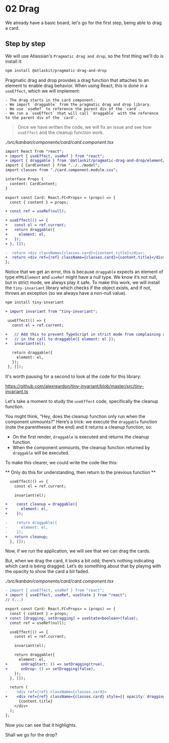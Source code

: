 # 02 Drag

We already have a basic board, let's go for the first step, being able to drag a card.

## Step by step

We will use Atlassian's `Pragmatic drag and drop`, so the first thing we'll do is install it:

```bash
npm install @atlaskit/pragmatic-drag-and-drop
```

Pragmatic drag and drop provides a drag function that attaches to an element to enable drag behavior. When using React, this is done in a `useEffect`, which we will implement:

    - The drag starts in the card component.
    - We import `draggable` from the pragmatic drag and drop library.
    - We use `useRef` to reference the parent div of the `card`.
    - We run a `useEffect` that will call `draggable` with the reference to the parent div of the `card`.

> Once we have written the code, we will fix an issue and see how `useEffect` and the cleanup function work.

_./src/kanban/components/card/card.component.tsx_

```diff
import React from "react";
+ import { useEffect, useRef } from "react";
+ import { draggable } from '@atlaskit/pragmatic-drag-and-drop/element/adapter';
import { CardContent } from "../../model";
import classes from "./card.component.module.css";

interface Props {
  content: CardContent;
}

export const Card: React.FC<Props> = (props) => {
  const { content } = props;

+ const ref = useRef(null);

+ useEffect(() => {
+   const el = ref.current;
+   return draggable({
+     element: el,
+   });
+ }, []);

-  return <div className={classes.card}>{content.title}</div>;
+  return <div ref={ref} className={classes.card}>{content.title}</div>;
};
```

Notice that we get an error, this is because `draggable` expects an element of type `HTMLElement` and `useRef` might have a null type. We know it’s not null, but in strict mode, we always play it safe. To make this work, we will install the `tiny-invariant` library which checks if the object exists, and if not, throws an exception (so we always have a non-null value).

```bash
npm install tiny-invariant
```

```diff
+ import invariant from "tiny-invariant";

 useEffect(() => {
   const el = ref.current;

+   // Add this to prevent TypeScript in strict mode from complaining about null
+   // in the call to draggable({ element: el });
+   invariant(el);

   return draggable({
     element: el,
   });
 }, []);
```

It's worth pausing for a second to look at the code for this library:

https://github.com/alexreardon/tiny-invariant/blob/master/src/tiny-invariant.ts

Let's take a moment to study the `useEffect` code, specifically the cleanup function.

You might think, “Hey, does the cleanup function only run when the component unmounts?” Here’s a trick: we execute the `draggable` function (note the parentheses at the end) and it returns a cleanup function, so:

- On the first render, `draggable` is executed and returns the cleanup function.
- When the component unmounts, the cleanup function returned by `draggable` will be executed.

To make this clearer, we could write the code like this:

** Only do this for understanding, then return to the previous function **

```diff
  useEffect(() => {
    const el = ref.current;

    invariant(el);

+    const cleanup = draggable({
+      element: el,
+    });

-    return draggable({
-      element: el,
-    });
+   return cleanup;
  }, []);
```

Now, if we run the application, we will see that we can drag the cards.

But, when we drag the card, it looks a bit odd; there’s nothing indicating which card is being dragged. Let’s do something about that by playing with the opacity to show the card a bit faded.

_./src/kanban/components/card/card.component.tsx_

```diff
- import { useEffect, useRef } from "react";
+ import { useEffect, useRef, useState } from "react";
// (...)

export const Card: React.FC<Props> = (props) => {
  const { content } = props;
+ const [dragging, setDragging] = useState<boolean>(false);
  const ref = useRef(null);

  useEffect(() => {
    const el = ref.current;

    invariant(el);

    return draggable({
      element: el,
+      onDragStart: () => setDragging(true),
+      onDrop: () => setDragging(false),
    });
  }, []);

  return (
-    <div ref={ref} className={classes.card}>
+    <div ref={ref} className={classes.card} style={{ opacity: dragging ? 0.4 : 1 }}>
      {content.title}
    </div>
  );
};
```

Now you can see that it highlights.

Shall we go for the drop?
